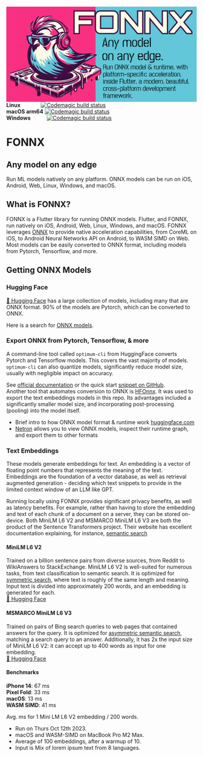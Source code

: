 <img src="header.png"
     alt="FONNX image header, bird like Flutter mascot DJing. Text reads: FONNX. Any model
on any edge. Run ONNX model & runtime, with platform-specific acceleration,  inside Flutter, a modern, beautiful, cross-platform development
framework."
     style="float: left; margin-right: 0px;" />
__Linux__ `       `[![Codemagic build status](https://api.codemagic.io/apps/652897766ee3f7af8490a79f/6529e7751eac22d544044175/status_badge.svg)](https://codemagic.io/apps/652897766ee3f7af8490a79f/6529e7751eac22d544044175/latest_build)  
__macOS arm64__ [![Codemagic build status](https://api.codemagic.io/apps/652897766ee3f7af8490a79f/652897766ee3f7af8490a79e/status_badge.svg)](https://codemagic.io/apps/652897766ee3f7af8490a79f/652897766ee3f7af8490a79e/latest_build)  
__Windows__`      `[![Codemagic build status](https://api.codemagic.io/apps/652897766ee3f7af8490a79f/652b298fe7e0c7e9e4cb275f/status_badge.svg)](https://codemagic.io/apps/652897766ee3f7af8490a79f/652b298fe7e0c7e9e4cb275f/latest_build)
# FONNX
## Any model on any edge
Run ML models natively on any platform. ONNX models can be run on iOS, Android, Web, Linux, Windows, and macOS.

## What is FONNX?
FONNX is a Flutter library for running ONNX models.
Flutter, and FONNX, run natively on iOS, Android, Web, Linux, Windows, and macOS. 
FONNX leverages [ONNX](https://onnx.ai/) to provide native acceleration capabilities, from CoreML on iOS, to Android Neural Networks API on Android, to WASM SIMD on Web.
Most models can be easily converted to ONNX format, including models from Pytorch, Tensorflow, and more.

## Getting ONNX Models
### Hugging Face
[🤗 Hugging Face](https://huggingface.co/models) has a large collection of models, including many that are ONNX format. 90% of the models are Pytorch, which can be converted to ONNX.

Here is a search for [ONNX models](https://huggingface.co/models?sort=trending&search=onnx). 

### Export ONNX from Pytorch, Tensorflow, & more
A command-line tool called `optimum-cli` from HuggingFace converts Pytorch and Tensorflow models. This covers the vast majority of models. `optimum-cli` can also quantize models, significantly reduce model size, usually with negligible impact on accuracy.

See [official documentation](https://huggingface.co/docs/optimum/exporters/onnx/usage_guides/export_a_model) or the 
quick start [snippet on GitHub](https://github.com/huggingface/optimum#run-the-exported-model-using-onnx-runtime).  
Another tool that automates conversion to ONNX is [HFOnnx](https://neuml.github.io/txtai/pipeline/train/hfonnx/). It was used to export the text embeddings models in this repo. Its advantages included a significantly smaller model size, and incorporating post-processing (pooling) into the model itself.

- Brief intro to how ONNX model format & runtime work [huggingface.com](https://huggingface.co/docs/optimum/onnxruntime/concept_guides/onnx)
- [Netron](https://netron.app/) allows you to view ONNX models, inspect their runtime graph, and export them to other formats

### Text Embeddings
These models generate embeddings for text.
An embedding is a vector of floating point numbers that represents the meaning of the text.  
Embeddings are the foundation of a vector database, as well as retrieval augmented generation - deciding which text snippets to provide in the limited context window of an LLM like GPT.  
  
Running locally using FONNX provides significant privacy benefits, as well as latency benefits.
For example, rather than having to store the embedding and text of each chunk of a document on a server, they can be stored on-device.
Both MiniLM L6 V2 and MSMARCO MiniLM L6 V3 are both the product of the Sentence Transformers project. Their website has excellent documentation explaining, for instance, [semantic search](https://www.sbert.net/examples/applications/semantic-search/README.html)

#### MiniLM L6 V2
Trained on a billion sentence pairs from diverse sources, from Reddit to WikiAnswers to StackExchange.
MiniLM L6 V2 is well-suited for numerous tasks, from text classification to semantic search.
It is optimized for [symmetric search](https://www.sbert.net/examples/applications/semantic-search/README.html#symmetric-vs-asymmetric-semantic-search), where text is roughly of the same length and meaning.
Input text is divided into approximately 200 words, and an embedding is generated for each.  
[🤗 Hugging Face](https://huggingface.co/sentence-transformers/all-MiniLM-L6-v2)  

#### MSMARCO MiniLM L6 V3
Trained on pairs of Bing search queries to web pages that contained answers for the query. 
It is optimized for [asymmetric semantic search](https://www.sbert.net/examples/applications/semantic-search/README.html#symmetric-vs-asymmetric-semantic-search), matching a search query to an answer.
Additionally, it has 2x the input size of MiniLM L6 V2: it can accept up to 400 words as input for one embedding.  
[🤗 Hugging Face](https://huggingface.co/sentence-transformers/msmarco-MiniLM-L-6-v3/tree/main)  

#### Benchmarks
**iPhone 14**: 67 ms  
**Pixel Fold**: 33 ms  
**macOS**: 13 ms  
**WASM SIMD**: 41 ms  

Avg. ms for 1 Mini LM L6 V2 embedding / 200 words.

* Run on Thurs Oct 12th 2023.  
* macOS and WASM-SIMD on MacBook Pro M2 Max.  
* Average of 100 embeddings, after a warmup of 10.  
* Input is Mix of lorem ipsum text from 8 languages.  

